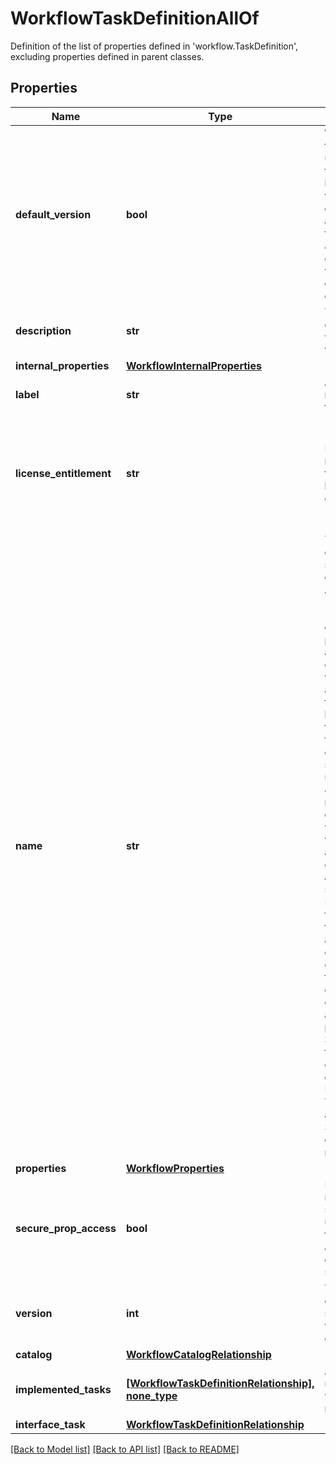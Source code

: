 # WorkflowTaskDefinitionAllOf

Definition of the list of properties defined in 'workflow.TaskDefinition', excluding properties defined in parent classes.
## Properties
Name | Type | Description | Notes
------------ | ------------- | ------------- | -------------
**default_version** | **bool** | When true this will be the task version that is used when a specific task definition version is not specified. The very first task definition created with a name will be set as the default version, after that user can explicitly set any version of the task definition as the default version. | [optional] 
**description** | **str** | The task definition description to describe what this task will do when executed. | [optional] 
**internal_properties** | [**WorkflowInternalProperties**](WorkflowInternalProperties.md) |  | [optional] 
**label** | **str** | A user friendly short name to identify the task definition. | [optional] 
**license_entitlement** | **str** | License entitlement required to run this task. It is determined by license requirement of features. | [optional] [readonly]  if omitted the server will use the default value of "Base"
**name** | **str** | The name of the task definition. The name should follow this convention &lt;Verb or Action&gt;&lt;Category&gt;&lt;Vendor&gt;&lt;Product&gt;&lt;Noun or object&gt; Verb or Action is a required portion of the name and this must be part of the pre-approved verb list. Category is an optional field and this will refer to the broad category of the task referring to the type of resource or endpoint. If there is no specific category then use \&quot;Generic\&quot; if required. Vendor is an optional field and this will refer to the specific vendor this task applies to. If the task is generic and not tied to a vendor, then do not specify anything. Product is an optional field, this will contain the vendor product and model when desired. Noun or object is a required field and  this will contain the noun or object on which the action is being performed. Examples SendEmail  - This is a task in Generic category for sending email. NewStorageVolume - This is a vendor agnostic task under Storage device category for creating a new volume. | [optional] 
**properties** | [**WorkflowProperties**](WorkflowProperties.md) |  | [optional] 
**secure_prop_access** | **bool** | If set to true, the task requires access to secure properties and uses an encyption token associated with a workflow moid to encrypt or decrypt the secure properties. | [optional] 
**version** | **int** | The version of the task definition so we can support multiple versions of a task definition. | [optional] 
**catalog** | [**WorkflowCatalogRelationship**](WorkflowCatalogRelationship.md) |  | [optional] 
**implemented_tasks** | [**[WorkflowTaskDefinitionRelationship], none_type**](WorkflowTaskDefinitionRelationship.md) | An array of relationships to workflowTaskDefinition resources. | [optional] 
**interface_task** | [**WorkflowTaskDefinitionRelationship**](WorkflowTaskDefinitionRelationship.md) |  | [optional] 

[[Back to Model list]](../README.md#documentation-for-models) [[Back to API list]](../README.md#documentation-for-api-endpoints) [[Back to README]](../README.md)


